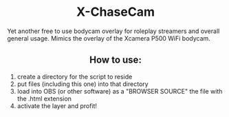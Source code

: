<h1 align="center">  
   X-ChaseCam
</h1>

Yet another free to use bodycam overlay for roleplay streamers and overall general usage. Mimics the overlay of the Xcamera P500 WiFi bodycam.

<h2 align="center">  
        How to use:
</h2>

1. create a directory for the script to reside
2. put files (including this one) into that directory
3. load into OBS (or other software) as a "BROWSER SOURCE" the file with the .html extension
4. activate the layer and profit!
